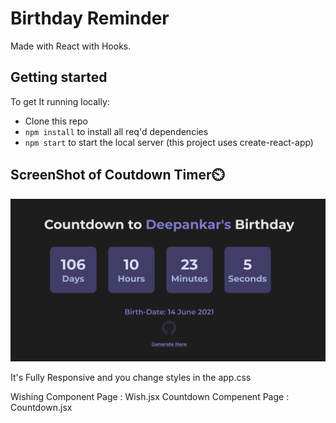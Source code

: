 # Birthday Reminder
Made with React with Hooks.

## Getting started

To get It running locally:

- Clone this repo
- `npm install` to install all req'd dependencies
- `npm start` to start the local server (this project uses create-react-app)

## ScreenShot of Coutdown Timer⏲️

![ScreenShot of Countdown](screenshots/countdown.png)

It's Fully Responsive and you change styles in the app.css

Wishing Component Page : Wish.jsx Countdown Compenent Page : Countdown.jsx
